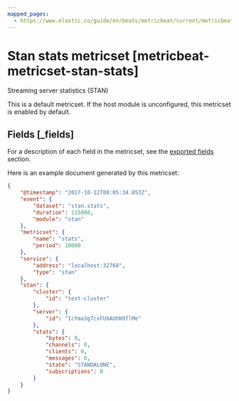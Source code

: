 ```yaml
---
mapped_pages:
  - https://www.elastic.co/guide/en/beats/metricbeat/current/metricbeat-metricset-stan-stats.html
---
```


<!-- This file is generated! See scripts/docs_collector.py -->

# Stan stats metricset [metricbeat-metricset-stan-stats]

Streaming server statistics (STAN)

This is a default metricset. If the host module is unconfigured, this metricset is enabled by default.

## Fields [_fields]

For a description of each field in the metricset, see the [exported fields](/reference/metricbeat/exported-fields-stan.md) section.

Here is an example document generated by this metricset:

```json
{
    "@timestamp": "2017-10-12T08:05:34.853Z",
    "event": {
        "dataset": "stan.stats",
        "duration": 115000,
        "module": "stan"
    },
    "metricset": {
        "name": "stats",
        "period": 10000
    },
    "service": {
        "address": "localhost:32768",
        "type": "stan"
    },
    "stan": {
        "cluster": {
            "id": "test-cluster"
        },
        "server": {
            "id": "IcYma3g7cxFU6AUhN9flMe"
        },
        "stats": {
            "bytes": 0,
            "channels": 0,
            "clients": 0,
            "messages": 0,
            "state": "STANDALONE",
            "subscriptions": 0
        }
    }
}
```
